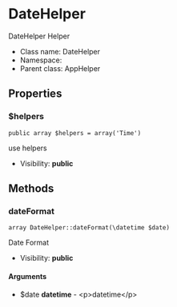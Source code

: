 DateHelper
===============

DateHelper Helper




* Class name: DateHelper
* Namespace: 
* Parent class: AppHelper





Properties
----------


### $helpers

    public array $helpers = array('Time')

use helpers



* Visibility: **public**


Methods
-------


### dateFormat

    array DateHelper::dateFormat(\datetime $date)

Date Format



* Visibility: **public**


#### Arguments
* $date **datetime** - &lt;p&gt;datetime&lt;/p&gt;


